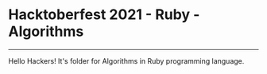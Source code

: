 # Hacktoberfest 2021 - Ruby - Algorithms
___
Hello Hackers! It's folder for Algorithms in Ruby programming language.